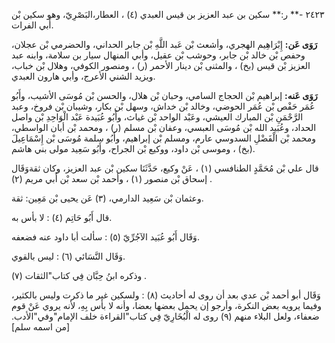 ٢٤٢٣ -** ر:** سكين بن عبد العزيز بن قيس العبدي (٤) ، العطار،البَصْرِيّ، وهو سكين بْن أَبي الفرات.

**رَوَى عَن:** إِبْرَاهِيم الهجري، وأشعث بْن عَبد اللَّهِ بْن جابر الحداني، والحضرمي بْن عجلان، وحفص بْن خالد بْن جابر، وحوشب بْن عقيل، وأبي المنهال سيار بن سلامة، وابنه عبد العزيز بْن قيس (بخ) ، والمثنى بْن دينار الأحمر (ر) ، ومنصور الكوفي، وهلال بْن خباب، ويزيد الشني الأعرج، وأبي هارون العبدي.

**رَوَى عَنه:** إبراهيم بْن الحجاج السامي، وحبان بْن هلال، والحسن بْن مُوسَى الأشيب، وأَبُو عُمَر حَفْص بْن عُمَر الحوضي، وخالد بْن خداش، وسهل بْن بكار، وشيبان بْن فروخ، وعبد الرَّحْمَنِ بْن المبارك العيشي، وعَبْد الواحد بْن غياث، وأَبُو عُبَيدة عَبْد الْوَاحِدِ بْن واصل الحداد، وعُبَيد الله بْن مُوسَى العبسي، وعفان بْن مسلم (ر) ، ومحمد بْن أبان الواسطي، ومحمد بْن الْفَضْلِ السدوسي عارم، ومسلم بْن إبراهيم، وأَبُو سلمة مُوسَى بْن إِسْمَاعِيلَ (بخ) ، وموسى بْن داود، ووكيع بْن الجراح، وأَبُو سَعِيد مولى بني هاشم.

قال علي بْن مُحَمَّدٍ الطنافسي (١) ، عَنْ وكيع، حَدَّثَنَا سكين بْن عبد العزيز، وكان ثقةوَقَال إسحاق بْن منصور (١) ، وأحمد بْن سعد بْن أَبي مريم (٢) .

وعثمان بْن سَعِيد الدارمي، (٣) عَن يحيى بْن مَعِين: ثقة.

قال أَبُو حَاتِم (٤) : لا بأس به.

وَقَال أَبُو عُبَيد الآجُرِّيّ (٥) : سألت أبا داود عنه فضعفه.

وَقَال النَّسَائي (٦) : ليس بالقوي.

وذكره ابنُ حِبَّان فِي كتاب"الثقات (٧) .

وَقَال أبو أحمد بْن عدي بعد أن روى له أحاديث (٨) : ولسكين غير ما ذكرت وليس بالكثير، وفيما يرويه بعض النكرة، وأرجو إن يحمل بعضها بعضا، وأنه لا بأس بِهِ، لأنه يروي عَنْ قوم ضعفاء، ولعل البلاء منهم (٩) روى له الْبُخَارِيّ فِي كتاب"القراءة خلف الإمام"وفي"الأدب.[من اسمه سلم]